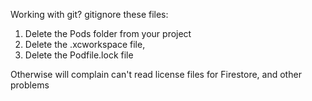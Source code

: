 

Working with git? gitignore these files:
1. Delete the Pods folder from your project
2. Delete the .xcworkspace file,
3. Delete the Podfile.lock file

Otherwise will complain can't read license files for Firestore, and other problems